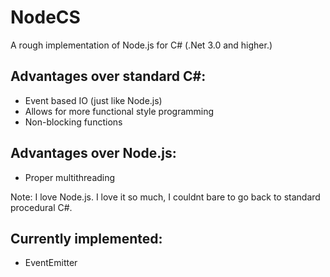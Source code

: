 NodeCS
======

A rough implementation of Node.js for C# (.Net 3.0 and higher.)

Advantages over standard C#:
----------------------------
- Event based IO (just like Node.js)
- Allows for more functional style programming
- Non-blocking functions

Advantages over Node.js:
------------------------
- Proper multithreading

Note: I love Node.js. I love it so much, I couldnt bare to go back to
standard procedural C#.

Currently implemented:
----------------------
- EventEmitter
